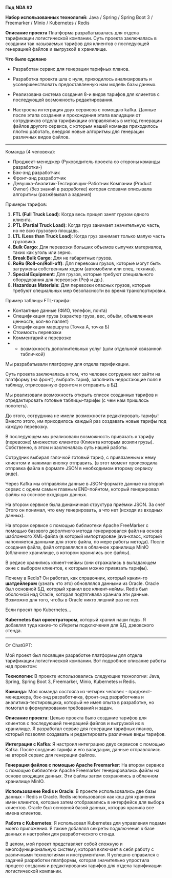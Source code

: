 **Под** **NDA #2**

**Набор использованных технологий:**
	Java / Spring / Spring Boot 3 / Freemarker / Minio / Kubernetes / Redis

**Описание проекта**
	Платформа разрабатывалась для отдела тарификации логистической компании. Суть проекта заключалась в создании так называемых тарифов для клиентов с последующей генерацией файлов и выгрузкой в хранилище.

**Что было сделано**
- Разработан сервис для генерации тарифных планов.

- Разработка проекта шла с нуля, приходилось анализировать и усовершенствовать предоставленную нам модель базы данных.

- Реализована система создания 8-и видов тарифов для клиентов с последующей возможность редактирования.

- Настроена интеграция двух сервисов с помощью kafka. Данные после этапа создания и прохождения этапа валидации от сотрудников отдела тарификации отправлялись в метод генерации файлов другого сервиса, с которым нашей команде приходилось плотно работать, внедряя новые алгоритмы для генерации различных видов файлов.

---
Команда (4 человека):
- Проджект-менеджер (Руководитель проекта со стороны команды разработки-)
- Бэк-энд разработчик
- Фронт-энд разработчик
- Девушка-Аналитик-Тестировщик-Работник Компании (Product Owner) (без знаний в разработке) которая словами описывала алгоритмы (разжёвывал а задания)

Примеры тарифов:
1. **FTL (Full Truck Load)**:
	Когда весь прицеп занят грузом одного клиента.
2. **PTL (Partial Truck Load)**:
	Когда груз занимает значительную часть, но не всю грузовую площадь.
3. **LTL (Less than Truck Load)**:
	Когда груз занимает только малую часть грузовика.
4. **Bulk Cargo**:
	Для перевозки больших объемов сыпучих материалов, таких как уголь или зерно.
5. **Break Bulk Cargo**:
	Для не габаритных грузов.
6. **RoRo (Roll-on/Roll-off)**: 
	Для перевозки грузов, которые могут быть загружены собственным ходом (автомобили или спец. техника).
7. **Special Equipment**:
	Для грузов, которые требуют специального оборудования для перевозки (Реф и др.).
8. **Hazardous Materials**:
	Для перевозки опасных грузов, которые требуют специальных мер безопасности во время транспортировки.

Пример таблицы FTL-тарифа:
- Контактные данные (ФИО, телефон, почта)
- Спецификация груза (характер груза, вес, объём, объявленная ценность, кол-во паллет)
- Спецификация маршрута (Точка А, точка Б)
- Стоимость перевозки
- Комментарий к перевозке
- + возможность дополнительных услуг (шли отдельной связанной табличкой)

Мы разрабатывали платформу для отдела тарификации.

Суть проекта заключалась в том, что человек сотрудник мог зайти на платформу (на фронт), выбрать тариф, заполнить недостающие поля в таблицу, отрисованную фронтом и отправить в БД.

Мы реализовали возможность открыть список созданных тарифов и отредактировать готовые таблицы-тарифы (с чем нам пришлось попотеть).

До этого, сотрудника не имели возможности редактировать тарифы! Вместо этого, им приходилось каждый раз создавать новые тарифы под каждую перевозку. 

В последующем мы реализовали возможность привязать к тарифу (перевозке) множество клиентов (Клиента которым возили грузы).
Собственно, в этом и заключалась суть нашей работы.

Сотрудник выбирал галочкой готовый тариф, с привязанным к нему клиентом и нажимал кнопку отправить. (в этот момент происходила отправка файла в формате JSON в необходимом второму сервису виде).

Через Kafka мы отправляли данные в JSON-формате данные на второй сервис с одним самым главным END-пойнтом, который генерировал файлы на соснове входящих данных.

На втором сервисе была динамичная структура приёмки JSON. За счёт Этого он понимал, что ему генерировать, а что нет (исходя из входных данных).

На втором сервисе с помощью библиотеки Apache FreeMarker с помощью базового дефолтного метода генерировался файл на основе шаблонного XML-файла (в который импортирован java-класс, который наполняется данными для этого файла, по мере работы метода).
После создания файла, файл отправлялся в облачное хранилище MinIO (облачное хранилище, в котором хранились все файлы).

В редисе хранились клиент-неймы (они отражались в выпадающем окне с выбором клиентов, к которым можно привязать тарифы).

Почему в Redis?
Он работал, как справочник, который каким-то **шатдейлером** (узнать что это) обновлялся данными из Oracle.
Oracle был основной БД, который хранил все клиент-неймы. Redis был оболочкой над Oracle, которая подтягивала хранила эти данные. Возможно для того, чтобы в Oracle никто лишний раз не лез.

Если просят про Kubernetes...

**Kubernetes был оркестратором**, который хранил наши поды.
Я добавлял туда какие-то сИкреты подключения для БД, дэвовского стенда.

---
От ChatGPT:

Мой проект был посвящен разработке платформы для отдела тарификации логистической компании. Вот подробное описание работы над проектом:

**Технологии**:
	В проекте использовались следующие технологии: Java, Spring, Spring Boot 3, Freemarker, Minio, Kubernetes и Redis.

**Команда**:
	Моя команда состояла из четырех человек - проджект-менеджера, бэк-энд разработчика, фронт-энд разработчика и аналитика-тестировщика, который не имел опыта в разработке, но помогал в формулировании требований и задач.

**Описание проекта**: 
	Целью проекта было создание тарифов для клиентов с последующей генерацией файлов и выгрузкой их в хранилище. Я разработал сервис для генерации тарифных планов, который позволял создавать и редактировать различные виды тарифов.

**Интеграция с Kafka**: 
	Я настроил интеграцию двух сервисов с помощью Kafka. После создания тарифа и его валидации, данные отправлялись на второй сервис для генерации файлов.

**Генерация файлов с помощью Apache Freemarker**: 
	На втором сервисе с помощью библиотеки Apache Freemarker генерировались файлы на основе входящих данных. Эти файлы затем сохранялись в облачном хранилище MinIO.

**Использование Redis и Oracle**: 
	В проекте использовались две базы данных - Redis и Oracle. Redis использовался как кэш для хранения имен клиентов, которые затем отображались в интерфейсе для выбора клиентов. Oracle был основной базой данных, которая хранила все имена клиентов.

**Работа с Kubernetes**: 
	Я использовал Kubernetes для управления подами моего приложения. Я также добавлял секреты подключения к базе данных и настройки для разработческого стенда.

В целом, мой проект представляет собой сложную и многофункциональную систему, которая включает в себя работу с различными технологиями и инструментами. Я успешно справился с задачей разработки платформы, которая значительно упростила процесс создания и редактирования тарифов для отдела тарификации логистической компании.